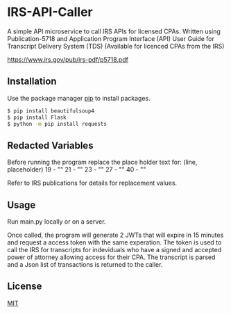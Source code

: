 # IRS-API-Caller
A simple API microservice to call IRS APIs for licensed CPAs. Written using Publication-5718 and Application Program Interface (API) User Guide for Transcript Delivery System (TDS) (Available for licenced CPAs from the IRS) 

https://www.irs.gov/pub/irs-pdf/p5718.pdf

## Installation

Use the package manager [pip](https://pip.pypa.io/en/stable/) to install packages.

```bash
$ pip install beautifulsoup4
$ pip install Flask
$ python -m pip install requests
```

## Redacted Variables
Before running the program replace the place holder text for: (line, placeholder) 
19 - "<private key>"
21 - "<public key>"
23 - "<IRS Client ID>"
27 - "<kid>"
40 - "<IRS user ID>"

Refer to IRS publications for details for replacement values.

## Usage 

Run main.py locally or on a server.

Once called, the program will generate 2 JWTs that will expire in 15 minutes and request a access token with the same experation. The token is used to call the IRS for transcripts for indeviduals who have a signed and accepted power of attorney allowing access for their CPA. The transcript is parsed and a Json list of transactions is returned to the caller.   


## License

[MIT](https://choosealicense.com/licenses/mit/)
